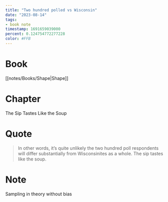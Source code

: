 ```yaml
---
title: "Two hundred polled vs Wisconsin"
date: "2023-08-14"
tags:
- book note
timestamp: 1691659039000
percent: 0.124754772277228
color: #FFB
---
```

# Book

[[notes/Books/Shape|Shape]]

# Chapter

The Sip Tastes Like the Soup

# Quote

>In other words, it’s quite unlikely the two hundred poll respondents will differ substantially from Wisconsinites as a whole. The sip tastes like the soup.

# Note

Sampling in theory without bias